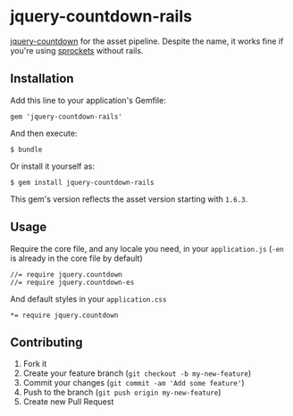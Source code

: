 # jquery-countdown-rails

[jquery-countdown][] for the asset pipeline. Despite the name, it works fine if
you're using [sprockets][] without rails.

## Installation

Add this line to your application's Gemfile:

    gem 'jquery-countdown-rails'

And then execute:

    $ bundle

Or install it yourself as:

    $ gem install jquery-countdown-rails

This gem's version reflects the asset version starting with `1.6.3`.

## Usage

Require the core file, and any locale you need, in your `application.js` (`-en`
is already in the core file by default)

    //= require jquery.countdown
    //= require jquery.countdown-es

And default styles in your `application.css`

    *= require jquery.countdown

## Contributing

1. Fork it
2. Create your feature branch (`git checkout -b my-new-feature`)
3. Commit your changes (`git commit -am 'Add some feature'`)
4. Push to the branch (`git push origin my-new-feature`)
5. Create new Pull Request

[jquery-countdown]: https://github.com/kbwood/countdown
[sprockets]: https://github.com/sstephenson/sprockets
